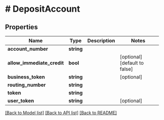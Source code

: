 # # DepositAccount

## Properties

Name | Type | Description | Notes
------------ | ------------- | ------------- | -------------
**account_number** | **string** |  |
**allow_immediate_credit** | **bool** |  | [optional] [default to false]
**business_token** | **string** |  | [optional]
**routing_number** | **string** |  |
**token** | **string** |  |
**user_token** | **string** |  | [optional]

[[Back to Model list]](../../README.md#models) [[Back to API list]](../../README.md#endpoints) [[Back to README]](../../README.md)
